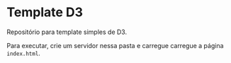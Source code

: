 # Template D3

Repositório para template simples de D3.

Para executar, crie um servidor nessa pasta e carregue carregue a página `index.html`.